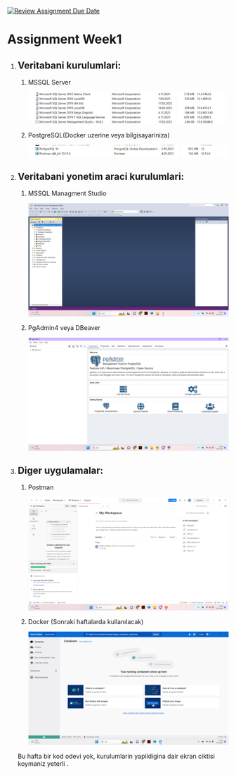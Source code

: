 [![Review Assignment Due Date](https://classroom.github.com/assets/deadline-readme-button-24ddc0f5d75046c5622901739e7c5dd533143b0c8e959d652212380cedb1ea36.svg)](https://classroom.github.com/a/A1ovU9rv)
# Assignment Week1
<ol> 
<li><h2>Veritabani kurulumlari:</h2></li>
<ol>
<li> MSSQL Server</li>

  ![github](mssqlserver.png)

<li> PostgreSQL(Docker uzerine veya bilgisayariniza) </li>

  ![github](postgresql.png)

</ol>
<li><h2>Veritabani yonetim araci kurulumlari:</h2></li>
<ol>
<li> MSSQL Managment Studio</li>
  
  ![github](mssqlmanagement.png)
  
<li> PgAdmin4 veya DBeaver </li>
  
  ![github](pgadmin4.png)
  
</ol>
<li><h2>Diger uygulamalar:</h2></li>
<ol>
<li> Postman</li>
  
  ![github](postman.png)
  
<li> Docker (Sonraki haftalarda kullanılacak) </li>
  
  ![github](docker.png)
  
</ol>

Bu hafta bir kod odevi yok, kurulumlarin yapildigina dair ekran ciktisi koymaniz yeterli .
